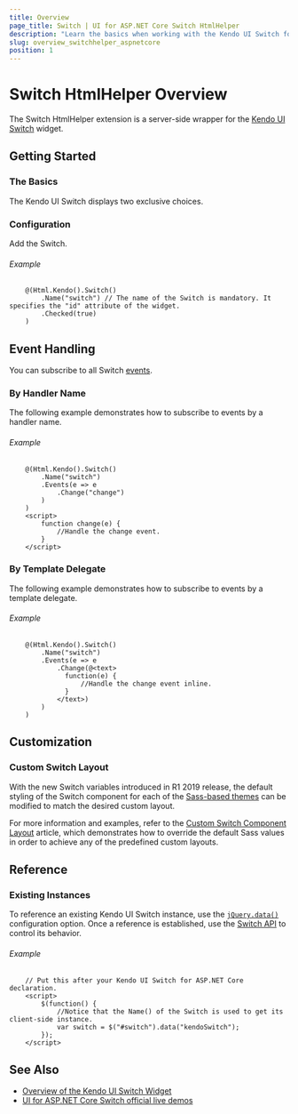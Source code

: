 ```yaml
---
title: Overview
page_title: Switch | UI for ASP.NET Core Switch HtmlHelper
description: "Learn the basics when working with the Kendo UI Switch for ASP.NET Core (MVC 6 or ASP.NET Core MVC)."
slug: overview_switchhelper_aspnetcore
position: 1
---
```


# Switch HtmlHelper Overview

The Switch HtmlHelper extension is a server-side wrapper for the [Kendo UI Switch](https://demos.telerik.com/kendo-ui/switch/index) widget.

## Getting Started

### The Basics

The Kendo UI Switch displays two exclusive choices.

### Configuration

Add the Switch.

###### Example

```
    @(Html.Kendo().Switch()
        .Name("switch") // The name of the Switch is mandatory. It specifies the "id" attribute of the widget.
        .Checked(true)
    )
```

## Event Handling

You can subscribe to all Switch [events](https://docs.telerik.com/kendo-ui/api/javascript/ui/switch#events).

### By Handler Name

The following example demonstrates how to subscribe to events by a handler name.

###### Example

```
    @(Html.Kendo().Switch()
        .Name("switch")
        .Events(e => e
            .Change("change")
        )
    )
    <script>
        function change(e) {
            //Handle the change event.
        }
    </script>
```

### By Template Delegate

The following example demonstrates how to subscribe to events by a template delegate.

###### Example

```
    @(Html.Kendo().Switch()
        .Name("switch")
        .Events(e => e
            .Change(@<text>
              function(e) {
                  //Handle the change event inline.
              }
            </text>)
        )
    )
```

## Customization

### Custom Switch Layout

With the new Switch variables introduced in R1 2019 release, the default styling of the Switch component for each of the [Sass-based themes](https://docs.telerik.com/kendo-ui/styles-and-layout/sass-themes) can be modified to match the desired custom layout.

For more information and examples, refer to the [Custom Switch Component Layout](https://github.com/telerik/kendo-themes/wiki/Change-the-Switch-Layout) article, which demonstrates how to override the default Sass values in order to achieve any of the predefined custom layouts.

## Reference

### Existing Instances

To reference an existing Kendo UI Switch instance, use the [`jQuery.data()`](https://api.jquery.com/jQuery.data/) configuration option. Once a reference is established, use the [Switch API](https://docs.telerik.com/kendo-ui/api/javascript/ui/switch) to control its behavior.

###### Example

```
    // Put this after your Kendo UI Switch for ASP.NET Core declaration.
    <script>
        $(function() {
            //Notice that the Name() of the Switch is used to get its client-side instance.
            var switch = $("#switch").data("kendoSwitch");
        });
    </script>
```

## See Also

* [Overview of the Kendo UI Switch Widget](https://docs.telerik.com/kendo-ui/controls/editors/switch/overview)
* [UI for ASP.NET Core Switch official live demos](https://demos.telerik.com/aspnet-core/switch)
